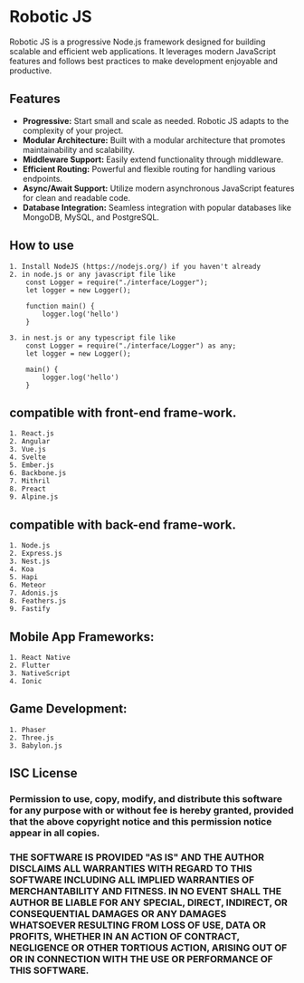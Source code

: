 # Robotic JS

Robotic JS is a progressive Node.js framework designed for building scalable and efficient web applications. It leverages modern JavaScript features and follows best practices to make development enjoyable and productive.

## Features

- **Progressive:** Start small and scale as needed. Robotic JS adapts to the complexity of your project.
- **Modular Architecture:** Built with a modular architecture that promotes maintainability and scalability.
- **Middleware Support:** Easily extend functionality through middleware.
- **Efficient Routing:** Powerful and flexible routing for handling various endpoints.
- **Async/Await Support:** Utilize modern asynchronous JavaScript features for clean and readable code.
- **Database Integration:** Seamless integration with popular databases like MongoDB, MySQL, and PostgreSQL.

## How to use

    1. Install NodeJS (https://nodejs.org/) if you haven't already
    2. in node.js or any javascript file like
        const Logger = require("./interface/Logger");
        let logger = new Logger();

        function main() {
            logger.log('hello')
        }

    3. in nest.js or any typescript file like
        const Logger = require("./interface/Logger") as any;
        let logger = new Logger();

        main() {
            logger.log('hello')
        }

## compatible with front-end frame-work.

    1. React.js
    2. Angular
    3. Vue.js
    4. Svelte
    5. Ember.js
    6. Backbone.js
    7. Mithril
    8. Preact
    9. Alpine.js

## compatible with back-end frame-work.

    1. Node.js
    2. Express.js
    3. Nest.js
    4. Koa
    5. Hapi
    6. Meteor
    7. Adonis.js
    8. Feathers.js
    9. Fastify

## Mobile App Frameworks:

    1. React Native
    2. Flutter
    3. NativeScript
    4. Ionic

## Game Development:

    1. Phaser
    2. Three.js
    3. Babylon.js

## ISC License

### Permission to use, copy, modify, and distribute this software for any purpose with or without fee is hereby granted, provided that the above copyright notice and this permission notice appear in all copies.

### THE SOFTWARE IS PROVIDED "AS IS" AND THE AUTHOR DISCLAIMS ALL WARRANTIES WITH REGARD TO THIS SOFTWARE INCLUDING ALL IMPLIED WARRANTIES OF MERCHANTABILITY AND FITNESS. IN NO EVENT SHALL THE AUTHOR BE LIABLE FOR ANY SPECIAL, DIRECT, INDIRECT, OR CONSEQUENTIAL DAMAGES OR ANY DAMAGES WHATSOEVER RESULTING FROM LOSS OF USE, DATA OR PROFITS, WHETHER IN AN ACTION OF CONTRACT, NEGLIGENCE OR OTHER TORTIOUS ACTION, ARISING OUT OF OR IN CONNECTION WITH THE USE OR PERFORMANCE OF THIS SOFTWARE.


